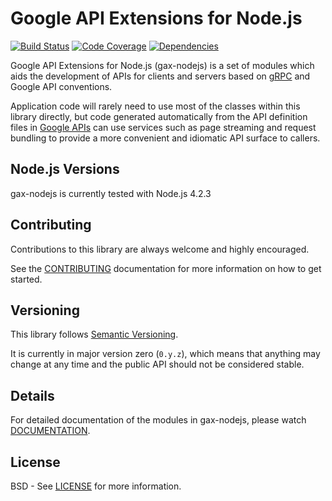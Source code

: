 Google API Extensions for Node.js
=================================

[![Build Status](https://travis-ci.org/googleapis/gax-nodejs.svg?branch=master)](https://travis-ci.org/googleapis/gax-nodejs)
[![Code Coverage](https://img.shields.io/codecov/c/github/googleapis/gax-nodejs.svg)](https://codecov.io/github/googleapis/gax-nodejs)
[![Dependencies](https://david-dm.org/googleapis/gax-nodejs.svg)](https://david-dm.org/googleapis/gax-nodejs)

Google API Extensions for Node.js (gax-nodejs) is a set of modules which aids
the development of APIs for clients and servers based on [gRPC][] and Google API
conventions.

Application code will rarely need to use most of the classes within this library
directly, but code generated automatically from the API definition files in
[Google APIs][] can use services such as page streaming and request bundling to
provide a more convenient and idiomatic API surface to callers.

[gRPC]: http://grpc.io
[Google APIs]: https://github.com/googleapis/googleapis/


Node.js Versions
----------------

gax-nodejs is currently tested with Node.js 4.2.3


Contributing
------------

Contributions to this library are always welcome and highly encouraged.

See the [CONTRIBUTING][] documentation for more information on how to get started.

[CONTRIBUTING]: https://github.com/googleapis/gax-nodejs/blob/master/CONTRIBUTING.md


Versioning
----------

This library follows [Semantic Versioning][].

It is currently in major version zero (``0.y.z``), which means that anything
may change at any time and the public API should not be considered
stable.

[Semantic Versioning]: http://semver.org/


Details
-------

For detailed documentation of the modules in gax-nodejs, please watch [DOCUMENTATION].


License
-------

BSD - See [LICENSE][] for more information.

[LICENSE]: https://github.com/googleapis/gax-nodejs/blob/master/LICENSE
[DOCUMENTATION]: http://googleapis.github.io/gax-nodejs/
